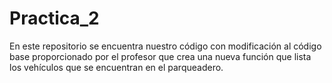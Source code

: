 # Practica_2
En este repositorio se encuentra nuestro código con modificación al código base proporcionado por el profesor que crea una nueva función que lista los vehículos que se encuentran en el parqueadero.
